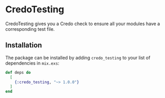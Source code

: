 # CredoTesting

CredoTesting gives you a Credo check to ensure all your modules have a corresponding test file.

## Installation

The package can be installed by adding `credo_testing` to your list of dependencies in `mix.exs`:

```elixir
def deps do
  [
    {:credo_testing, "~> 1.0.0"}
  ]
end
```
